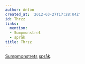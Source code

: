 ```yaml
---
author: Anton
created_at: '2012-03-27T17:28:04Z'
id: Thrzz
links:
  mention:
  - Sumpmonstret
  - språk
title: Thrzz
---
```


[Sumpmonstrets][] [språk].

  [Sumpmonstrets]: Sumpmonstret
  [språk]: språk
